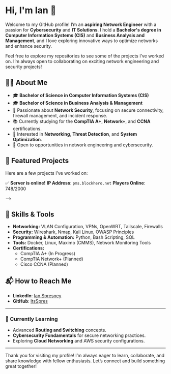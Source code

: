 # Hi, I'm Ian 👋  

Welcome to my GitHub profile! I’m an **aspiring Network Engineer** with a passion for **Cybersecurity** and **IT Solutions**. I hold a **Bachelor's degree in Computer Information Systems (CIS)** and **Business Analysis and Management**, and I love exploring innovative ways to optimize networks and enhance security.  

Feel free to explore my repositories to see some of the projects I’ve worked on. I’m always open to collaborating on exciting network engineering and security projects!  

## 🧑‍💻 About Me  

- 🎓 **Bachelor of Science in Computer Information Systems (CIS)**
- 🎓 **Bachelor of Science in Business Analysis & Management**  
- 🔐 Passionate about **Network Security**, focusing on secure connectivity, firewall management, and incident response.  
- 📚 Currently studying for the **CompTIA A+**, **Network+**, and **CCNA** certifications.  
- 👾 Interested in **Networking**, **Threat Detection**, and **System Optimization**.  
- 🚀 Open to opportunities in network engineering and cybersecurity.  

## 📂 Featured Projects  

Here are a few projects I’ve worked on:  
<!--
1. **[Minecraft Server Deployment Using Docker and Tailscale](https://github.com/ItsSpres/Minecraft-Docker)**  
- **Skills**: Docker, VPNs, Network Security  
- Deployed a secure multiplayer server using Docker containers and Tailscale for encrypted connections.
- **Server Status:** <!-- MC_SERVER_STATUS_START -->
✅ **Server is online!**
**IP Address**: `pms.blockhero.net`
**Players Online**: 748/2000
<!-- MC_SERVER_STATUS_END -->
-->
## 🔨 Skills & Tools  

- **Networking:** VLAN Configuration, VPNs, OpenWRT, Tailscale, Firewalls  
- **Security:** Wireshark, Nmap, Kali Linux, OWASP Principles  
- **Programming & Automation:** Python, Bash Scripting, SQL  
- **Tools:** Docker, Linux, Maximo (CMMS), Network Monitoring Tools  
- **Certifications:**  
  - CompTIA A+ (In Progress)  
  - CompTIA Network+ (Planned)  
  - Cisco CCNA (Planned)  
 
## 📬 How to Reach Me  

- **LinkedIn**: [Ian Spresney](https://www.linkedin.com/in/ianspresney)
- **GitHub**: [ItsSpres](https://github.com/ItsSpres)

---  

### 🌱 Currently Learning  
- Advanced **Routing and Switching** concepts.  
- **Cybersecurity Fundamentals** for secure networking practices.  
- Exploring **Cloud Networking** and AWS security configurations.  

---  

Thank you for visiting my profile! I’m always eager to learn, collaborate, and share knowledge with fellow enthusiasts. Let’s connect and build something great together!  
